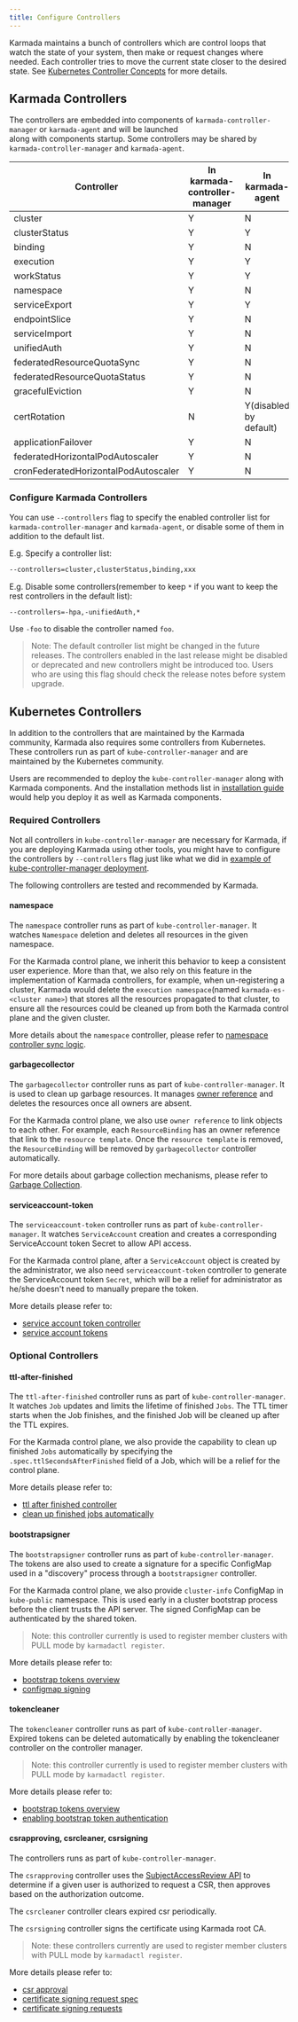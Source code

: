 ```yaml
---
title: Configure Controllers
---
```


Karmada maintains a bunch of controllers which are control loops that watch the state of your system, then make or
request changes where needed. Each controller tries to move the current state closer to the desired state.
See [Kubernetes Controller Concepts][1] for more details.

## Karmada Controllers

The controllers are embedded into components of `karmada-controller-manager` or `karmada-agent` and will be launched  
along with components startup. Some controllers may be shared by `karmada-controller-manager` and `karmada-agent`.

| Controller                             | In karmada-controller-manager | In karmada-agent      |
|----------------------------------------|-------------------------------|-----------------------|
| cluster                                | Y                             | N                     |
| clusterStatus                          | Y                             | Y                     |
| binding                                | Y                             | N                     |
| execution                              | Y                             | Y                     |
| workStatus                             | Y                             | Y                     |
| namespace                              | Y                             | N                     |
| serviceExport                          | Y                             | Y                     |
| endpointSlice                          | Y                             | N                     |
| serviceImport                          | Y                             | N                     |
| unifiedAuth                            | Y                             | N                     |
| federatedResourceQuotaSync             | Y                             | N                     |
| federatedResourceQuotaStatus           | Y                             | N                     |
| gracefulEviction                       | Y                             | N                     |
| certRotation                           | N                             | Y(disabled by default)|  
| applicationFailover                    | Y                             | N                     |
| federatedHorizontalPodAutoscaler       | Y                             | N                     |
| cronFederatedHorizontalPodAutoscaler   | Y                             | N                     |

### Configure Karmada Controllers

You can use `--controllers` flag to specify the enabled controller list for `karmada-controller-manager` and
`karmada-agent`, or disable some of them in addition to the default list.

E.g. Specify a controller list:
```bash
--controllers=cluster,clusterStatus,binding,xxx
```

E.g. Disable some controllers(remember to keep `*` if you want to keep the rest controllers in the default list):
```bash
--controllers=-hpa,-unifiedAuth,*
```
Use `-foo` to disable the controller named `foo`.

> Note: The default controller list might be changed in the future releases. The controllers enabled in the last release
> might be disabled or deprecated and new controllers might be introduced too. Users who are using this flag should
> check the release notes before system upgrade.

## Kubernetes Controllers

In addition to the controllers that are maintained by the Karmada community, Karmada also requires some controllers from
Kubernetes. These controllers run as part of `kube-controller-manager` and are maintained by the Kubernetes community.

Users are recommended to deploy the `kube-controller-manager` along with Karmada components. And the installation
methods list in [installation guide][2] would help you deploy it as well as Karmada components.

### Required Controllers

Not all controllers in `kube-controller-manager` are necessary for Karmada, if you are deploying
Karmada using other tools, you might have to configure the controllers by `--controllers` flag just like what we did in
[example of kube-controller-manager deployment][3].

The following controllers are tested and recommended by Karmada.

#### namespace

The `namespace` controller runs as part of `kube-controller-manager`. It watches `Namespace` deletion and deletes 
all resources in the given namespace.

For the Karmada control plane, we inherit this behavior to keep a consistent user experience. More than that, we also
rely on this feature in the implementation of Karmada controllers, for example, when un-registering a cluster,
Karmada would delete the `execution namespace`(named `karmada-es-<cluster name>`) that stores all the resources 
propagated to that cluster, to ensure all the resources could be cleaned up from both the Karmada control plane and the 
given cluster.

More details about the `namespace` controller, please refer to 
[namespace controller sync logic](https://github.com/kubernetes/kubernetes/blob/v1.23.4/pkg/controller/namespace/deletion/namespaced_resources_deleter.go#L82-L94).

#### garbagecollector

The `garbagecollector` controller runs as part of `kube-controller-manager`. It is used to clean up garbage resources.
It manages [owner reference](https://kubernetes.io/docs/concepts/overview/working-with-objects/owners-dependents/) and
deletes the resources once all owners are absent.

For the Karmada control plane, we also use `owner reference` to link objects to each other. For example, each
`ResourceBinding` has an owner reference that link to the `resource template`. Once the `resource template` is removed,
the `ResourceBinding` will be removed by `garbagecollector` controller automatically.

For more details about garbage collection mechanisms, please refer to
[Garbage Collection](https://kubernetes.io/docs/concepts/architecture/garbage-collection/).

#### serviceaccount-token

The `serviceaccount-token` controller runs as part of `kube-controller-manager`.
It watches `ServiceAccount` creation and creates a corresponding ServiceAccount token Secret to allow API access.

For the Karmada control plane, after a `ServiceAccount` object is created by the administrator, we also need
`serviceaccount-token` controller to generate the ServiceAccount token `Secret`, which will be a relief for
administrator as he/she doesn't need to manually prepare the token.

More details please refer to:
- [service account token controller](https://kubernetes.io/docs/reference/access-authn-authz/service-accounts-admin/#token-controller)
- [service account tokens](https://kubernetes.io/docs/reference/access-authn-authz/authentication/#service-account-tokens)

### Optional Controllers

#### ttl-after-finished

The `ttl-after-finished` controller runs as part of `kube-controller-manager`.
It watches `Job` updates and limits the lifetime of finished `Jobs`. 
The TTL timer starts when the Job finishes, and the finished Job will be cleaned up after the TTL expires.

For the Karmada control plane, we also provide the capability to clean up finished `Jobs` automatically by 
specifying the `.spec.ttlSecondsAfterFinished` field of a Job, which will be a relief for the control plane.

More details please refer to:
- [ttl after finished controller](https://kubernetes.io/docs/concepts/workloads/controllers/ttlafterfinished/#ttl-after-finished-controller)
- [clean up finished jobs automatically](https://kubernetes.io/docs/concepts/workloads/controllers/job/#clean-up-finished-jobs-automatically)

#### bootstrapsigner

The `bootstrapsigner` controller runs as part of `kube-controller-manager`.
The tokens are also used to create a signature for a specific ConfigMap used in a "discovery" process through a `bootstrapsigner` controller.

For the Karmada control plane, we also provide `cluster-info` ConfigMap in `kube-public` namespace. This is used early in a cluster bootstrap process before the client trusts the API server. The signed ConfigMap can be authenticated by the shared token.

> Note: this controller currently is used to register member clusters with PULL mode by `karmadactl register`.

More details please refer to:
- [bootstrap tokens overview](https://kubernetes.io/docs/reference/access-authn-authz/bootstrap-tokens/#bootstrap-tokens-overview)
- [configmap signing](https://kubernetes.io/docs/reference/access-authn-authz/bootstrap-tokens/#configmap-signing)

#### tokencleaner

The `tokencleaner` controller runs as part of `kube-controller-manager`.
Expired tokens can be deleted automatically by enabling the tokencleaner controller on the controller manager.

> Note: this controller currently is used to register member clusters with PULL mode by `karmadactl register`.

More details please refer to:
- [bootstrap tokens overview](https://kubernetes.io/docs/reference/access-authn-authz/bootstrap-tokens/#bootstrap-tokens-overview)
- [enabling bootstrap token authentication](https://kubernetes.io/docs/reference/access-authn-authz/bootstrap-tokens/#enabling-bootstrap-token-authentication)

#### csrapproving, csrcleaner, csrsigning

The controllers runs as part of `kube-controller-manager`.

The `csrapproving` controller uses the [SubjectAccessReview API](https://kubernetes.io/docs/reference/access-authn-authz/authorization/#checking-api-access) to determine if a given user is authorized to request a CSR, then approves based on the authorization outcome.

The `csrcleaner` controller clears expired csr periodically.

The `csrsigning` controller signs the certificate using Karmada root CA.

> Note: these controllers currently are used to register member clusters with PULL mode by `karmadactl register`.

More details please refer to:
- [csr approval](https://kubernetes.io/docs/reference/access-authn-authz/kubelet-tls-bootstrapping/#approval)
- [certificate signing request spec](https://kubernetes.io/docs/reference/kubernetes-api/authentication-resources/certificate-signing-request-v1/#CertificateSigningRequestSpec)
- [certificate signing requests](https://kubernetes.io/docs/reference/access-authn-authz/certificate-signing-requests/)

[1]: https://kubernetes.io/docs/concepts/architecture/controller/
[2]: ../../installation/installation.md
[3]: https://github.com/karmada-io/karmada/blob/master/artifacts/deploy/kube-controller-manager.yaml
